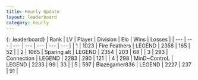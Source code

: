 ```yaml
---
title: Hourly Update
layout: leaderboard
category: hourly
---
```


{: .leaderboard}
| Rank | LV | Player | Division | Elo | Wins | Losses |
| --- | --- | --- | --- | --- | --- | --- |
| <span data-change="0">1</span> | 1023 | <span title="ID: 357425">Fire Feathers</span> | LEGEND | <span data-change="0">2358</span> | <span data-change="0">165</span> | <span data-change="0">52</span> |
| <span data-change="0">2</span> | 1065 | <span title="ID: 203132">Sparing alt</span> | LEGEND | <span data-change="0">2354</span> | <span data-change="0">203</span> | <span data-change="0">68</span> |
| <span data-change="0">3</span> | 293 | <span title="ID: 539711">Connection</span> | LEGEND | <span data-change="-23">2283</span> | <span data-change="2">290</span> | <span data-change="2">121</span> |
| <span data-change="0">4</span> | 298 | <span title="ID: 379808">MinD~ControL</span> | LEGEND | <span data-change="0">2233</span> | <span data-change="0">99</span> | <span data-change="0">33</span> |
| <span data-change="0">5</span> | 597 | <span title="ID: 454722">Blazegamer836</span> | LEGEND | <span data-change="0">2227</span> | <span data-change="0">237</span> | <span data-change="0">91</span> |